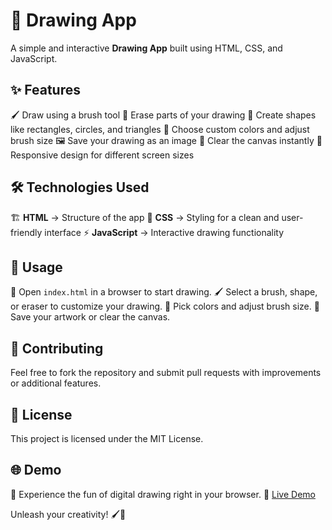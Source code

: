 # 🎨 Drawing App

A simple and interactive **Drawing App** built using HTML, CSS, and JavaScript.

## ✨ Features
🖌 Draw using a brush tool
🧽 Erase parts of your drawing
📏 Create shapes like rectangles, circles, and triangles
🎨 Choose custom colors and adjust brush size
🖼 Save your drawing as an image
🧹 Clear the canvas instantly
📱 Responsive design for different screen sizes

## 🛠 Technologies Used
🏗 **HTML** → Structure of the app
🎨 **CSS** → Styling for a clean and user-friendly interface
⚡ **JavaScript** → Interactive drawing functionality

## 🚀 Usage
🎯 Open `index.html` in a browser to start drawing.
🖌 Select a brush, shape, or eraser to customize your drawing.
🎨 Pick colors and adjust brush size.
💾 Save your artwork or clear the canvas.

## 🤝 Contributing
Feel free to fork the repository and submit pull requests with improvements or additional features.

## 📜 License
This project is licensed under the MIT License.

## 🌐 Demo
🎨 Experience the fun of digital drawing right in your browser.
🔗 [Live Demo](https://LakshmiPriyaRajaram.github.io/Drawing-App)

Unleash your creativity! 🖌🎨

